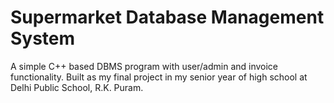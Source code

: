 # Supermarket Database Management System
A simple C++ based DBMS program with user/admin and invoice functionality.
Built as my final project in my senior year of high school at Delhi Public School, R.K. Puram.



